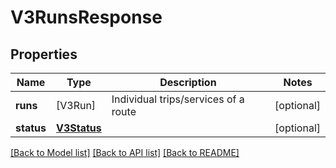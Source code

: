 # V3RunsResponse

## Properties
Name | Type | Description | Notes
------------ | ------------- | ------------- | -------------
**runs** | [V3Run] | Individual trips/services of a route | [optional] 
**status** | [**V3Status**](V3Status.md) |  | [optional] 

[[Back to Model list]](../README.md#documentation-for-models) [[Back to API list]](../README.md#documentation-for-api-endpoints) [[Back to README]](../README.md)


